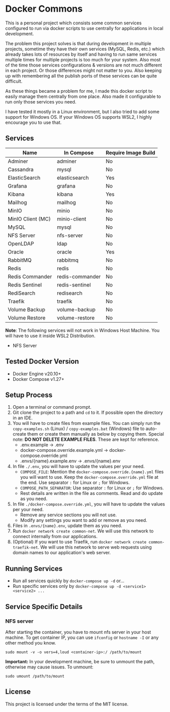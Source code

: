 # Docker Commons

This is a personal project which consists some common services configured to run via docker scripts to use centrally for applications in local development.

The problem this project solves is that during development in multiple projects, sometime they have their own services (MySQL, Redis, etc.) which already takes lots of resources by itself and having to run same services multiple times for multiple projects is too much for your system. Also most of the time those services configurations & versions are not much different in each project. Or those differences might not matter to you. Also keeping up with remembering all the publish ports of these services can be quite difficult.

As these things became a problem for me, I made this docker script to easily manage them centrally from one place. Also made it configurable to run only those services you need.

I have tested it mostly in a Linux environment, but I also tried to add some support for Windows OS. If your Windows OS supports WSL2, I highly encourage you to use that.


## Services

Name                | In Compose      | Require Image Build
--------------------|-----------------|--------------------
Adminer             | adminer         | No
Cassandra           | mysql           | No
ElasticSearch       | elasticsearch   | Yes
Grafana             | grafana         | No
Kibana              | kibana          | Yes
Mailhog             | mailhog         | No
MinIO               | minio           | No
MinIO Client (MC)   | minio-client    | No
MySQL               | mysql           | No
NFS Server          | nfs-server      | No
OpenLDAP            | ldap            | No
Oracle              | oracle          | Yes
RabbitMQ            | rabbitmq        | No
Redis               | redis           | No
Redis Commander     | redis-commander | No
Redis Sentinel      | redis-sentinel  | No
RediSearch          | redisearch      | No
Traefik             | traefik         | No
Volume Backup       | volume-backup   | No
Volume Restore      | volume-restore  | No

**Note**: The following services will not work in Windows Host Machine. You will have to use it inside WSL2 Distribution.
* NFS Server


## Tested Docker Version

- Docker Engine v20.10+
- Docker Compose v1.27+


## Setup Process

1. Open a terminal or command prompt.
1. Git clone the project to a path and `cd` to it. If possible open the directory in an IDE.
1. You will have to create files from example files. You can simply run the `copy-examples.sh` (Linux) / `copy-examples.bat` (Windows) file to auto-create them or create them manually as below by copying them. Special note: **DO NOT DELETE EXAMPLE FILES**. These are kept for reference.
    * .env.example -> .env
    * docker-compose.override.example.yml -> docker-compose.override.yml
    * .envs/{name}.example.env -> .envs/{name}.env
1. In file `./.env`, you will have to update the values per your need.
    * `COMPOSE_FILE`: Mention the `docker-compose.override.{name}.yml` files you will want to use. Keep the `docker-compose.override.yml` file at the end. Use separator `:` for Linux or `;` for Windows.
    * `COMPOSE_PATH_SEPARATOR`: Use separator `:` for Linux or `;` for Windows.
    * Rest details are written in the file as comments. Read and do update as you need.
1. In file `./docker-compose.override.yml`, you will have to update the values per your need.
    * Remove any service sections you will not use.
    * Modify any settings you want to add or remove as you need.
1. Files in `.envs/{name}.env`, update them as you need.
1. Run `docker network create common-net`. We will use this network to connect internally from our applications.
1. (Optional) If you want to use Traefik, run `docker network create common-traefik-net`. We will use this network to serve web requests using domain names to our application's web server.


## Running Services

* Run all services quickly by `docker-compose up -d` or...
* Run specific services only by `docker-compose up -d <service1> <service2> ...`


## Service Specific Details

### NFS server

After starting the container, you have to mount nfs server in your host machine. To get container IP, you can use `ifconfig` or `hostname -I` or any other method you know.

```
sudo mount -v -o vers=4,loud <container-ip>:/ /path/to/mount
```

**Important:** In your development machine, be sure to unmount the path, otherwise may cause issues. To unmount:

```
sudo umount /path/to/mount
```

## License

This project is licensed under the terms of the MIT license.

